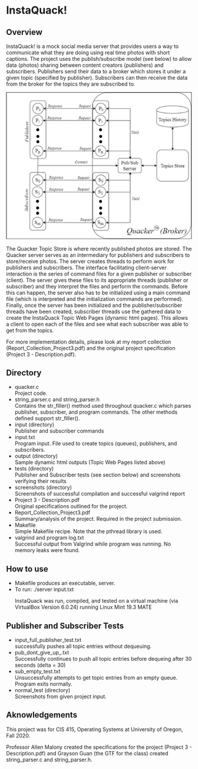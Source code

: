 <h1>InstaQuack!</h1>
<h2>Overview</h2>
<p>InstaQuack! is a mock social media server that provides users a way to communicate what they are doing using real time photos with short captions. The project uses the publish/subscribe model (see below) to allow data (photos) sharing between content creators (publishers) and subscribers. Publishers send their data to a broker which stores it under a given topic (specified by publisher). Subscribers can then receive the data from the broker for the topics they are subscribed to.</p>

![ScreenShot](/fig1.png)

<p>The Quacker Topic Store i​s where recently published photos are stored. The Quacker server serves as an intermediary for publishers and subscribers to store/receive photos. The server creates threads to perform work for publishers and subscribers. The interface facilitating client-server interaction is the series of command files for a given publisher or subscriber (client). The server gives these files to its appropriate threads (publisher or subscriber) and they interpret the files and perform the commands. Before this can happen, the server also has to be initialized using a main command file (which is interpreted and the initialization commands are performed). Finally, once the server has been initialized and the publisher/subscriber threads have been created, subscriber threads use the gathered data to create the ​InstaQuack Topic Web Pages (dynamic html pages). This allows a client to open each of the files and see what each subscriber was able to get from the topics.</p>

<p>For more implementation details, please look at my report collection (Report_Collection_Project3.pdf) and the original project specification (Project 3 - Description.pdf).</p>

<h2>Directory</h2>
<ul>
	<li>quacker.c<br>Project code.</li>
	<li>string_parser.c and string_parser.h<br>Contains the str_filler() method used throughout quacker.c which parses publisher, subscriber, and program commands. The other methods defined support str_filler().</li>
	<li>input (directory)<br>Publisher and subscriber commands</li>
	<li>input.txt<br>Program input. File used to create topics (queues), publishers, and subscribers.</li>
	<li>output (directory)<br>Sample dynamic html outputs (Topic Web Pages listed above)</li>
	<li>tests (directory)<br>Publisher and Subscriber tests (see section below) and screenshots verifying their results</li>
	<li>screenshots (directory)<br>Screenshots of successful compilation and successful valgrind report</li>
	<li>Project 3 - Description.pdf<br>Original specifications outlined for the project.</li>
	<li>Report_Collection_Project3.pdf<br>Summary/analysis of the project. Required in the project submission.</li>
	<li>Makefile<br>Simple Makefile recipe. Note that the pthread library is used.</li>
	<li>valgrind and program log.txt<br>Successful output from Valgrind while program was running. No memory leaks were found.</li>
</ul>

<h2>How to use</h2>
<ul> 
	<li>Makefile produces an executable, server.</li>
  	<li>To run: ./server input.txt</li>
	<p>InstaQuack was run, compiled, and tested on a virtual machine (via VirtualBox Version 6.0.24) running Linux Mint 19.3 MATE</p>
</ul>

<h2>Publisher and Subscriber Tests</h2>
<ul>
	<li>input_full_publisher_test.txt<br>successfully pushes all topic entries without dequeuing.</li>
	<li>pub_dont_give_up_.txt<br>Successfully continues to push all topic entries before dequeing after 30 seconds (delta = 30)</li>
	<li>sub_empty_test.txt<br>Unsuccessfully attempts to get topic entries from an empty queue. Program exits normally.</li>
	<li>normal_test (directory)<br>Screenshots from given project input.</li>
</ul>

<h2>Aknowledgements</h2>
<p>This project was for CIS 415, Operating Systems at University of Oregon, Fall 2020.</p> 
<p>Professor Allen Malony created the specifications for the project (Project 3 - Description.pdf) and Grayson Guan (the GTF for the class) created string_parser.c and string_parser.h.<p>
